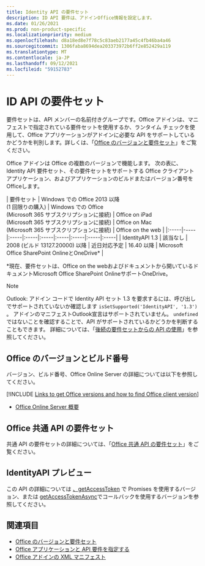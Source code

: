```yaml
---
title: Identity API の要件セット
description: ID API 要件は、アドインOffice情報を設定します。
ms.date: 01/26/2021
ms.prod: non-product-specific
ms.localizationpriority: medium
ms.openlocfilehash: d8a18ed8e7f78c5c83aeb2177a45c4fb46ba4a46
ms.sourcegitcommit: 1306faba8694dea203373972b6ff2e852429a119
ms.translationtype: MT
ms.contentlocale: ja-JP
ms.lasthandoff: 09/12/2021
ms.locfileid: "59152783"
---
```

# <a name="identity-api-requirement-sets"></a>ID API の要件セット

要件セットは、API メンバーの名前付きグループです。Office アドインは、マニフェストで指定されている要件セットを使用するか、ランタイム チェックを使用して、Office アプリケーションがアドインに必要な API をサポートしているかどうかを判別します。詳しくは、「[Office のバージョンと要件セット](../../develop/office-versions-and-requirement-sets.md)」をご覧ください。

Office アドインは Office の複数のバージョンで機能します。 次の表に、Identity API 要件セット、その要件セットをサポートする Office クライアント アプリケーション、およびアプリケーションのビルドまたはバージョン番号をOfficeします。

|  要件セット  | Windows での Office 2013 以降<br>(1 回限りの購入) | Windows での Office<br>(Microsoft 365 サブスクリプションに接続) |  Office on iPad<br>(Microsoft 365 サブスクリプションに接続)  |  Office on Mac<br>(Microsoft 365 サブスクリプションに接続)  | Office on the web  |
|:-----|-----|:-----|:-----|:-----|:-----|:-----|:-----|:-----|
| IdentityAPI 1.3  | 該当なし | 2008 (ビルド 13127.20000) 以降 | 近日対応予定 | 16.40 以降 | Microsoft Office SharePoint OnlineとOneDrive\* |

\*現在、要件セットは、Office on the webおよびドキュメントから開いているドキュメントMicrosoft Office SharePoint OnlineサポートOneDrive。

> [!NOTE]
> Outlook: アドイン コードで Identity API セット 1.3 を要求するには、呼び出しでサポートされていないか確認します `isSetSupported('IdentityAPI', '1.3')` 。 アドインのマニフェストOutlook宣言はサポートされていません。 `undefined` ではないことを確認することで、API がサポートされているかどうかを判断することもできます。 詳細については、「[後続の要件セットからの API の使用](outlook-api-requirement-sets.md#using-apis-from-later-requirement-sets)」を参照してください。

## <a name="office-versions-and-build-numbers"></a>Office のバージョンとビルド番号

バージョン、ビルド番号、Office Online Server の詳細については以下を参照してください。

[!INCLUDE [Links to get Office versions and how to find Office client version](../../includes/links-get-office-versions-builds.md)]
- [Office Online Server 概要](/officeonlineserver/office-online-server-overview)

## <a name="office-common-api-requirement-sets"></a>Office 共通 API の要件セット

共通 API の要件セットの詳細については、「[Office 共通 API の要件セット](office-add-in-requirement-sets.md)」をご覧ください。

## <a name="identityapi-preview"></a>IdentityAPI プレビュー

この API の詳細については [、getAccessToken](/javascript/api/office-runtime/officeruntime.auth#getaccesstoken-options-) で Promises を使用するバージョン、または [getAccessTokenAsync](/javascript/api/office/office.auth#getAccessTokenAsync_options__callback_)でコールバックを使用するバージョンを参照してください。

## <a name="see-also"></a>関連項目

- [Office のバージョンと要件セット](../../develop/office-versions-and-requirement-sets.md)
- [Office アプリケーションと API 要件を指定する](../../develop/specify-office-hosts-and-api-requirements.md)
- [Office アドインの XML マニフェスト](../../develop/add-in-manifests.md)
